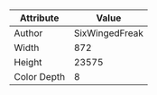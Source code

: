 # 
| Attribute | Value |
| ---  | ---     |
| Author | SixWingedFreak |
| Width | 872 |
| Height | 23575 |
| Color Depth | 8 |
